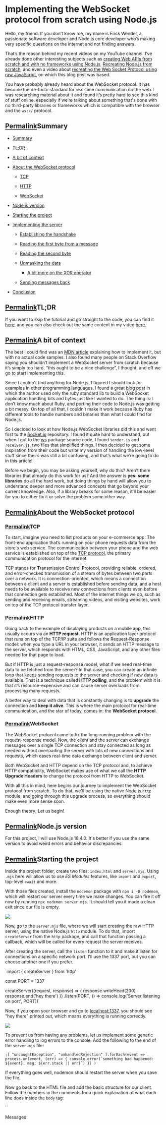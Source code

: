 # Implementing the WebSocket protocol from scratch using Node.js
Hello, my friend. If you don’t know me, my name is Erick Wendel, a passionate software developer and Node.js core developer who’s making very specific questions on the internet and not finding answers.

That’s the reason behind my recent videos on my YouTube channel. I’ve already done other interesting subjects such as [creating Web APIs from scratch and with no frameworks using Node.js](https://youtu.be/xR4D2bp8_S0), [Recreating Node.js from scratch](https://www.youtube.com/watch?v=ynNDmp7hBdo), and even a video about [recreating the Web Socket Protocol using raw JavaScript](https://www.youtube.com/watch?v=qFoFKLI3O8w), on which this blog post was based.

You have probably already heard about the WebSocket protocol. It has become the de-facto standard for real-time communication on the web. I was researching material about it and found it’s pretty hard to see this kind of stuff online, especially if we’re talking about something that's done with no third-party libraries or frameworks which is compatible with the browser and the `ws://` protocol.

[Permalink](#heading-summary "Permalink")Summary
------------------------------------------------

*   [Summary](#heading-summary)
    
*   [TL;DR](#heading-tldr)
    
*   [A bit of context](#heading-a-bit-of-context)
    
*   [About the WebSocket protocol](#heading-about-the-websocket-protocol)
    
    *   [TCP](#heading-tcp)
        
    *   [HTTP](#heading-http)
        
    *   [WebSocket](#heading-websocket)
        
*   [Node.js version](#heading-nodejs-version)
    
*   [Starting the project](#heading-starting-the-project)
    
*   [Implementing the server](#heading-implementing-the-server)
    
    *   [Establishing the handshake](#heading-establishing-the-handshake)
        
    *   [Reading the first byte from a message](#heading-reading-the-first-byte-from-a-message)
        
    *   [Reading the second byte](#heading-reading-the-second-byte)
        
    *   [Unmasking the data](#heading-unmasking-the-data)
        
        *   [A bit more on the XOR operator](#heading-a-bit-more-on-the-xor-operator)
    *   [Sending messages back](#heading-sending-messages-back)
        
*   [Conclusion](#heading-conclusion)
    

[Permalink](#heading-tldr "Permalink")TL;DR
-------------------------------------------

If you want to skip the tutorial and go straight to the code, you can find it [here](https://bit.ly/websockets-with-nodejs-from-scratch-code), and you can also check out the same content in my video [here](https://www.youtube.com/watch?v=qFoFKLI3O8w).

[Permalink](#heading-a-bit-of-context "Permalink")A bit of context
------------------------------------------------------------------

The best I could find was an [MDN article](https://developer.mozilla.org/en-US/docs/Web/API/WebSockets_API/Writing_WebSocket_servers) explaining how to implement it, but with no actual code samples. I also found many people on Stack Overflow saying you shouldn’t implement a WebSocket server from scratch because it’s simply too hard. “this ought to be a nice challenge”, I thought, and off we go to start implementing this.

Since I couldn’t find anything for Node.js, I figured I should look for examples in other programming languages. I found a great [blog post](https://blog.pusher.com/websockets-from-scratch/) in which the author used only the ruby standard lib to build a WebSocket application handling bits and bytes just like I wanted to do. The thing is: I don’t know much about Ruby, and porting their code to Node.js was getting a bit messy. On top of all that, I couldn’t make it work because Ruby has different tools to handle numbers and binaries than what I could find for Node.js.

So I decided to look at how Node.js WebSocket libraries did this and went first to the [Socket.io](http://socket.io/) repository. I found it quite hard to understand, but when I got to the [ws](https://github.com/websockets/ws) package source code, I found `sender.js` and `receiver.js`, two files that simplified things. I then decided to get some inspiration from their code but write my version of handling the low-level stuff since theirs was still a bit confusing, and that’s what we’re going to do in this article!

Before we begin, you may be asking yourself, why do this? Aren’t there libraries that already do this work for us? And the answer is **yes: some libraries** do all the hard work, but doing things by hand will allow you to understand deeper and more advanced concepts that go beyond your current knowledge. Also, if a library breaks for some reason, it’ll be easier for you to either fix it or solve the problem some other way.

[Permalink](#heading-about-the-websocket-protocol "Permalink")About the WebSocket protocol
------------------------------------------------------------------------------------------

### [Permalink](#heading-tcp "Permalink")TCP

To start, imagine you need to list products on your e-commerce app. The front-end application that’s running on your phone requests data from the store's web service. The communication between your phone and the web service is established on top of the [TCP protocol](https://en.wikipedia.org/wiki/Transmission_Control_Protocol), the primary communication protocol for the internet.

TCP stands for **T**ransmission **C**ontrol **P**rotocol, providing reliable, ordered, and error-checked transmission of a stream of bytes between two parts over a network. It is connection-oriented, which means a connection between a client and a server is established before sending data, and a host needs to be available to receive new connections from clients even before that connection gets established. Most of the internet things we do, such as sending and receiving emails, streaming videos, and visiting websites, work on top of the TCP protocol transfer layer.

### [Permalink](#heading-http "Permalink")HTTP

Going back to the example of displaying products on a mobile app, this usually occurs via an **HTTP request**. HTTP is an application layer protocol that runs on top of the TCP/IP suite and follows the Request-Response model: when you type a URL in your browser, it sends an HTTP message to the server, which responds with HTML, CSS, JavaScript, and any other files needed for that page to load.

But if HTTP is just a request-response model, what if we need real-time data to be fetched from the server? In that case, you can create an infinite loop that keeps sending requests to the server and checking if new data is available. That is a technique called **HTTP polling**, and the problem with it is that it’s resource-expensive and can cause server overloads from processing many requests.

A better way to deal with data that is constantly changing is to **upgrade** the connection and **keep it alive**. This is where the main protocol for real-time communication, and the star of today, comes in: the **WebSocket protocol**.

### [Permalink](#heading-websocket "Permalink")WebSocket

The WebSocket protocol came to fix the long-running problem with the request-response model. Now, the client and the server can exchange messages over a single TCP connection and stay connected as long as needed without overloading the server with lots of new connections and requests, which eases real-time data exchange between client and server.

Both WebSocket and HTTP depend on the TCP protocol and, to achieve HTTP compatibility, WebSocket makes use of what we call the **HTTP Upgrade Headers** to change the protocol from HTTP to WebSocket.

With all this in mind, here begins our journey to implement the WebSocket protocol from scratch. To do that, we'll be using the native Node.js `http` module, and going through this upgrade process, so everything should make even more sense soon.

Enough theory; Let us begin!

[Permalink](#heading-nodejs-version "Permalink")Node.js version
---------------------------------------------------------------

For this project, I will use Node.js 18.4.0. It's better if you use the same version to avoid weird errors and behavior discrepancies.

[Permalink](#heading-starting-the-project "Permalink")Starting the project
--------------------------------------------------------------------------

Inside the project folder, create two files: `index.html` and `server.mjs`. Using `.mjs` here will allow us to use _ES Modules_ features, like `import` and `export`, top-level `await` and more.

With those files created, install the `nodemon` package with `npm i -D nodemon`, which will restart our server every time we make changes. You can fire it off now by running `npx nodemon server.mjs`. It should tell you it made a clean exit since our file is empty.

![](https://cdn.hashnode.com/res/hashnode/image/upload/v1674503005658/87a34fcc-4115-4a8f-9ca9-3bcc269ec2ed.png?auto=compress,format&format=webp)

Now, go to the `server.mjs` file, where we will start creating the raw HTTP server, using the native Node.js `http` module. To do that, import `createServer` from the `http` package, and call that function passing a callback, which will be called for every request the server receives.

After creating the server, call the `listen` function to it and make it listen for connections on a specific network port. I'll use the 1337 port, but you can choose another one if you prefer.

 `import { createServer } from 'http'

const PORT = 1337

createServer((request, response) => {
  response.writeHead(200)
  response.end('hey there')
})
.listen(PORT, () => console.log('Server listening on port', PORT))` 

Now, if you open your browser and go to [localhost:1337](http://localhost:1337/), you should see "hey there" printed out, which means everything is running correctly.

![](https://cdn.hashnode.com/res/hashnode/image/upload/v1674503022254/463bb699-9b26-4f1a-aea3-d05c896c4e3a.png?auto=compress,format&format=webp)

To prevent us from having any problems, let us implement some generic error handling to log errors to the console. Add the following to the end of the `server.mjs` file:

 ``;[
  "uncaughtException",
  "unhandledRejection"
].forEach(event =>
  process.on(event, (err) => {
    console.error(`something bad happened: ${event}, msg: ${err.stack || err}`)
  })
)`` 

If everything goes well, nodemon should restart the server when you save the file.

Now go back to the HTML file and add the basic structure for our client. Follow the numbers in the comments for a quick explanation of what each line does inside the `body` tag:

 ``<!DOCTYPE html>
<html lang="en">

<head>
  <meta charset="UTF-8">
  <meta http-equiv="X-UA-Compatible" content="IE=edge">
  <meta name="viewport" content="width=device-width, initial-scale=1.0">
  <title>Web Socket Client | Erick Wendel</title>
</head>

<body>
  
  <p>Messages</p>
  <output id="messages"></output>
  <script> const messages = document.getElementById('messages')

    
    const socket = new WebSocket('ws://localhost:1337')

    
    socket.onopen = (event) => console.log('WebSocket is connected!')
    
    socket.onmessage = (msg) => {
      const message = msg.data
      console.log('I got a message!', message)
      messages.innerHTML += `<br /> ${message}`
    }
    
    socket.onerror = (error) => console.log('WebSocket error', error)
    
    socket.onclose = (event) => console.log('Disconnected from the WebSocket server') </script>
</body>

</html>`` 

1.  Simple output component that we're going to use later
    
2.  `WebSocket` is a browser API and is available in most modern browsers. Here we are opening a connection to our WebSocket server. Pay attention to the `ws://` protocol: it means we're opening a simple, unsecured connection without TLS support or other security features.
    
3.  This is the callback that will be called once the connection is established.
    
4.  This will be called every time the client gets a message. The first parameter is the message itself, which we log to the console.
    
5.  This callback will be called whenever the connection produces an error. We will log the error to the console.
    
6.  And finally, this defines what happens when the connection to the WebSocket server is closed.
    

From this point on, you can notice how nicely the browser handles all the complexity. When we start to implement this on the back end, you'll see how much work has to be done to get this functioning properly.

To see if everything is working, we can just open the HTML file in the browser. It should render a blank screen but, if you go to the developer console, there should be a network error, because the server can't handle WebSocket connections yet.

![](https://cdn.hashnode.com/res/hashnode/image/upload/v1674503039584/76536b22-35e9-4f54-be5b-bcb030dbb350.png?auto=compress,format&format=webp)

[Permalink](#heading-implementing-the-server "Permalink")Implementing the server
--------------------------------------------------------------------------------

When the browser tries to connect, our server should receive an `upgrade` event. To see that happening, go back to the `server.mjs` file and make some changes.

Store the result from the `createServer` function on a variable and, on that variable, register an event listener with the `.on` function, like this:

 `const server = createServer((request, response) => {
  response.writeHead(200)
  response.end('hey there')
})
  .listen(PORT, () => console.log('Server listening on port', PORT))

server.on('upgrade', (req, socket, head) => {
  console.log({
    req,
    socket,
    head
  })
})` 

Now, go back to the browser, reload the page, and watch the server console. You'll see that, now, there's some information being output, which should look something like this:

`{
  req: IncomingMessage { ... },
  socket: <ref *1> Socket { ... },
  head: <Buffer >
}` 

That means we're correctly receiving data from the browser in the `upgrade` event, and we'll have to deal with that data on the server.

### [Permalink](#heading-establishing-the-handshake "Permalink")Establishing the handshake

The first thing we need to implement in our server is a handshake between the server and the client. For that, it's important to notice that the client will send us a key, which will be used to accept a specific connection and identify a specific client, acting as an id. Each client will have a unique id and that's how you can send individual messages to specific clients. The id is sent from the client inside the `Sec-WebSocket-Key`, and looks something like this: `dGhlIHNhbXBsZSBub25jZQ==`. Here's an example request from [MDN](https://developer.mozilla.org/en-US/docs/Web/API/WebSockets_API/Writing_WebSocket_servers#client_handshake_request):

`GET /chat HTTP/1.1
Host: example.com:8000
Upgrade: websocket
Connection: Upgrade
Sec-WebSocket-Key: dGhlIHNhbXBsZSBub25jZQ==
Sec-WebSocket-Version: 13` 

To finish the handshake, the server must respond with a specific header containing a "magic string" defined by the protocol, concatenated with the client's key, all hashed with the SHA-1 algorithm, and encoded as base64. This might sound scary at first, but you'll see that, in code, this process is quite simple.

Going back to the server file, change the `console.log` inside the `upgrade` event handler so it logs the `req.headers` variable, which contains the request headers for the upgrade request:

 `server.on('upgrade', (req, socket, head) => {
  console.log({
    head: req.headers
  })
})` 

You should now see the headers sent by the browser, something like this:

`{
  head: {
    host: 'localhost:1337',
    connection: 'Upgrade',
    pragma: 'no-cache',
    'cache-control': 'no-cache',
    'user-agent': 'Mozilla/5.0 (Windows NT 10.0; Win64; x64) AppleWebKit/537.36 (KHTML, like Gecko) Chrome/107.0.0.0 Safari/537.36',
    upgrade: 'websocket',
    origin: 'http://localhost:5173',
    'sec-websocket-version': '13',
    'accept-encoding': 'gzip, deflate, br',
    'accept-language': 'en-US,en;q=0.9',
    'sec-websocket-key': '/24yrQwYCLqTDW9UjjOoiA==',
    'sec-websocket-extensions': 'permessage-deflate; client_max_window_bits'
  }
}` 

Notice the `sec-websocket-key` header, that is what we need for now. Head to the `server.mjs` file, and change the code to extract the header from the request and store it in a variable:

 `server.on('upgrade', (req, socket, head) => {
  const { 'sec-websocket-key': webClientSocketKey } = req.headers
  console.log({ webClientSocketKey })
})` 

Refresh the page, and you should see the key logged to your console.

Next, we need the magic string, which we can get, again, from the [MDN Article](https://developer.mozilla.org/en-US/docs/Web/API/WebSockets_API/Writing_WebSocket_servers#client_handshake_request). For convenience, I'll leave it here: `258EAFA5-E914-47DA-95CA-C5AB0DC85B11`.

Now let's get real and write the function that finishes the handshake. The first thing we need to do is concatenate the magic string with the client id. We then use the native Node.js module `crypto` to create the SHA-1 hash and digest the content of the hash as Base64:

 `import crypto from 'crypto'

const WEBSOCKET_MAGIC_STRING_KEY = '258EAFA5-E914-47DA-95CA-C5AB0DC85B11'

function createSocketAccept (id) {
  const hash = crypto.createHash('sha1')
  hash.update(id + WEBSOCKET_MAGIC_STRING_KEY)
  return hash.digest('base64')
}` 

Next, we need to add the returned string to a special response, required for the connection to succeed:

 ``function prepareHandshakeResponse (id) {
  const acceptKey = createSocketAccept(id)

  return [
    'HTTP/1.1 101 Switching Protocols',
    'Upgrade: websocket',
    'Connection: Upgrade',
    `sec-webSocket-accept: ${acceptKey}`,
    
    ''
  ].map(line => line.concat('\r\n')).join('')
}`` 

We can finally send the response back to the client with `socket.write`, and pass `onSocketUpgrade` as the event handler for the `upgrade` event from our socket, just like so:

 `function onSocketUpgrade (req, socket, head) {
  const { 'sec-websocket-key': webClientSocketKey } = req.headers
  const response = prepareHandshakeResponse(webClientSocketKey)
  socket.write(response)
}

server.on('upgrade', onSocketUpgrade)` 

Now, if you go back to the browser and hit refresh, the connection should happen successfully!

![](https://cdn.hashnode.com/res/hashnode/image/upload/v1674503057836/5877a820-e061-48d7-b5e5-810fb5940203.png?auto=compress,format&format=webp)

Nicely done! You just made a WebSocket connection following the WebSocket specification and using the `crypto` module to complete a handshake! Now, we need to build a function that will receive the client's messages.

### [Permalink](#heading-reading-the-first-byte-from-a-message "Permalink")Reading the first byte from a message

This is the part most people find difficult and confusing and, honestly, I cannot blame them. If you take a look at [this section of the MDN article](https://developer.mozilla.org/en-US/docs/Web/API/WebSockets_API/Writing_WebSocket_servers#format), there is a table representing where the data should go on each package. It's this one:

![](https://cdn.hashnode.com/res/hashnode/image/upload/v1674503066296/8b255bfa-cce9-4371-bce3-5b8e5d005fbc.png?auto=compress,format&format=webp)

I found it too complicated to understand because the bytes are represented horizontally, but there are some line breaks, and some characters don't align. To help with that, I've made [a spreadsheet](https://bit.ly/websockets-data-frame-spreadsheet) that will make it all much easier to understand. Here's what it looks like:

![](https://cdn.hashnode.com/res/hashnode/image/upload/v1674503077680/06eaed2b-63fa-47ff-97d5-478e1d2c0a8b.png?auto=compress,format&format=webp)

First, let's check how the data is formatted and transmitted between both ends of the connection.

When the client sends data, we receive it as a **data frame**, which is an array of bytes containing information about the message and its payload. Each byte represents data about the message and where we should look next to understand its contents. The supporting spreadsheet shows each byte as a sequence of lines, each line representing a bit contained in a byte, followed by the relevant descriptions, on the columns to the right.

I won't try to explain the whole spreadsheet at once, so let's start to implement our data receiver, without worrying about decoding the messages (yet).

In Node.js, sockets are essentially streams (if you don't know what streams are, check out [this video](https://www.youtube.com/watch?v=BdePYKgrMh0) to get a good brief about them). The socket emits events and, with those events, we can get requests, see when a client is ready, or even get the bytes we need for the next step.

Let's add a listener for the `readable` event, which will be called when the socket is ready to output data for us to read:

 `function onSocketUpgrade (req, socket, head) {
  const { 'sec-websocket-key': webClientSocketKey } = req.headers
  const response = prepareHandshakeResponse(webClientSocketKey)
  socket.write(response)

  socket.on('readable', () => onSocketReadable(socket)) 
}

function onSocketReadable (socket) {

}` 

Now, if you take a look at the supporting spreadsheet, you'll notice that there are a few tabs. Each tab represents a message format. Some of the formats are "masked", meaning they follow some encryption rules, and some are not. Now, on the "complete" tab, take a look at the first byte: it tells us if a message fragment is the last one, and also tells us how to interpret the payload data.

![](https://cdn.hashnode.com/res/hashnode/image/upload/v1674503100449/e6e2b8cc-1c8b-408f-a0a2-c8e149b1a7c4.png?auto=compress,format&format=webp)

We don't need this information right now so, inside our `onSocketReadable` function, we can just ignore it like so:

 `function onSocketReadable (socket) {
  socket.read(1) 
}` 

### [Permalink](#heading-reading-the-second-byte "Permalink")Reading the second byte

After being done with the first byte, it's time to move on to the second. The first bit tells us whether the message is masked or not. By default Web browsers always send masked data. Then looking at the table the first bit will be 1 when receiving messages.

![](https://cdn.hashnode.com/res/hashnode/image/upload/v1674503129873/24b58ca9-fa62-4ff3-b756-dd846ac443de.png?auto=compress,format&format=webp)

The next seven bits will tell us about the payload length. To know this we must convert the next 7 bits into an unsigned integer, which we'll call the "**size integer**". But there's a quirk: if this value is less or equal than 125, the protocol tells us the message is short enough to be sent in that same byte, so all the remaining 7 bits are the payload length. But what happens if that isn't the case?

If you look at the numbers, 7 bits can encode a payload that has a length of up to 127 (this is `2^7 - 1` since we count 0). So, why 125 is the limit? Because then we can have two other rules in case the payload is longer:

*   If the size integer is **exactly 126**, then the message payload is too long to be encoded in just 7 bits. So, the protocol tells us that the next 2 bytes (16 bits) are the actual payload length, which will need to be converted into a 16-bit unsigned integer (since we're not dealing with 8 bits anymore).
    
*   Else, if the size is **exactly 127**, then the message is even larger, and we'll allocate the next 8 bytes (64 bits) as the payload length which will need to be converted into a 64-bit unsigned integer.
    

To make it clearer, let's take a look at our spreadsheet:

![](https://cdn.hashnode.com/res/hashnode/image/upload/v1674503172228/da154bac-6267-478b-932b-e5b4685fae54.png?auto=compress,format&format=webp)

As you can see in the table, let's imagine a quick example where we receive a message that has a payload of `Hello World`, if we count the number of letters – including space – of 11 bytes (as every letter is a byte). We would receive a payload length of 11, which is less than 125, so the byte array would be allocated as:

`[
  1, // mask bit
  // payload starts here
  0, // bit 1
  0, // bit 2
  0, // bit 3
  1, // bit 4
  0, // bit 5
  1, // bit 6
  1  // bit 7
  // total value of these bits tell us if payload is here or on the next byte
]` 

If we put it in line we have `[1, 0, 0, 0, 1, 0, 1, 1]`, then removing the mask bit we're left with `0001011`, which, converting to an 8-bit unsigned integer, will result in 11 as the example below shows us:

`const byteArray = [1, 0, 0, 0, 1, 0, 1, 1]
const [maskBit, ...payload] = byteArray
console.log(maskBit.toString(2)) 

const payloadLengthAsByte = payload.join('').padStart(8, '0').toString(2) 
console.log(Number(payloadLengthAsByte))` 

Now, let's write some code to deal with these rules. Start by creating three new constants at the top of `server.mjs`:

 `const SEVEN_BITS_INTEGER_MARKER = 125 
const SIXTEEN_BITS_INTEGER_MARKER = 126 
const SIXTYFOUR_BITS_INTEGER_MARKER = 127` 

127 is the maximum size we can work on a data frame. Think of it as a water cup. If we fill it with water until it cannot fit more, we need to find a bigger water cup. Our current water cup can store messages up to 8-bit. If you try handling something bigger this will tell us that we need a bigger jar.

With the concept explained, let's continue with our implementation.

Now, inside the `onSocketReadable` handler, we need to read the next byte so we can start interpreting the information it contains. We can easily do that with [`socket.read`](http://socket.read/)`(1)` which will consume one more byte from the data frame, from the position we're currently at (remember: we already consumed the first byte before, so this will give us the second one):

 `function onSocketReadable (socket) {
  socket.read(1) 

  
  const [markerAndPayloadLength] = socket.read(1)

  console.log({ markerAndPayloadLength })
}` 

If you run that right now, you'll see nothing on screen, because the client isn't sending any messages, but we are consuming the stream we just opened. However, let's assume the user is sending a message containing only an empty string, which means our payload length is 0. If we got that message with our current code, the result on the console would be something like this:

```
{ markerAndPayloadLength: 128 }

```

Wait! The spreadsheet says that consuming the second byte from the request would give us the mask indicator and payload length. What does this 128 mean here? 🤔

If we convert that to binary using `(128).toString(2)` we'll get `10000000`, an 8-bit binary. If we compare that to the spreadsheet, we can see that the first bit is the mask indicator, and the next seven are the payload length (0, in this case)

![](https://cdn.hashnode.com/res/hashnode/image/upload/v1674503199449/27989882-1d03-46fe-962d-2d01881e46fe.png?auto=compress,format&format=webp)

Now it makes sense! JavaScript is not reading each bit of the byte. It's using the integer representation and 128 means a whole byte which indeed contains the mask indicator and payload length.

Now let's consider the example from the spreadsheet: we have the string "MDN" being sent instead of an empty string. The spreadsheet tells us that, in this case, the second byte is 131.

![](https://cdn.hashnode.com/res/hashnode/image/upload/v1674503208200/ba3d8703-d95f-4e0d-a8bc-ce6ea06703a5.png?auto=compress,format&format=webp)

Converting that to binary gives us `10000101`. Let's compare that to what the spreadsheet says about the second byte:

![](https://cdn.hashnode.com/res/hashnode/image/upload/v1674503217209/89caae02-513b-4171-b717-5fc3ec5a3505.png?auto=compress,format&format=webp)

So, the first byte is again the mask indicator, and the next seven bytes are the payload length. We can convert the payload length to decimals using `parseInt('0000101', 2)` which will give us 3, and that is the correct payload length for "MDN".

Now that we've seen that the mask indicator is 128, we can remove it from the byte and read the payload length correctly:

 `const FIRST_BIT = 128

function onSocketReadable (socket) {
  socket.read(1) 

  const [markerAndPayloadLength] = socket.read(1)

  
  const lengthIndicatorInBits = markerAndPayloadLength - FIRST_BIT

  
  let messageLength = 0
}` 

Now let's change the `socket.onopen` to see it in action. Go to `index.html` and call the `socket.send` function with some data to produce a somewhat small payload, like so:

 ``socket.onopen = (event) => {
  console.log('WebSocket is connected!')

  const id = Math.round(Math.random() * 100)
  console.log('sending...', id)

  const data = JSON.stringify({
    id,
    name: `[${id}] Erick Wendel`,
    address: {
      street: 'my street',
      number: 20 * id
    },
    profession: 'developer'
  })

  socket.send(data)
}`` 

Don't worry about the content of that payload, we're just sending fake data so we can test things later. Now stop your server that was running with nodemon, go to `server.mjs` and add a breakpoint to the line where we define the `messageLength` variable, then hit F5 on VSCode (or start debugging with your preferred editor) and refresh the page.

When VSCode pops up, look at the value of the `lengthIndicatorInBits` in the Variables panel. If you used the same data as the snippet above, you should have a value close to 108 (give or take a few characters because the generated id can vary between 1 and 100). That tells us that this message is masked (because it comes from the client) and has a payload length of 7 bits because it's less than 125.

![](https://cdn.hashnode.com/res/hashnode/image/upload/v1674503272519/e4bf1a09-2758-4956-bb67-2e6f70530127.png?auto=compress,format&format=webp)

Now, go to the "Masked and 7 bits" tab of the spreadsheet and notice that, for this case, bytes 3 to 6 contain the mask key, which we need to decode the message.

![](https://cdn.hashnode.com/res/hashnode/image/upload/v1674503281257/47ffed27-18a9-4d19-b592-68c25c1ba6ca.png?auto=compress,format&format=webp)

Let's read that. First, we check if the payload length is 125 or less. For now, we'll throw an error if it isn't:

 ``function onSocketReadable (socket) {
  socket.read(1) 

  const [markerAndPayloadLength] = socket.read(1)

  const lengthIndicatorInBits = markerAndPayloadLength - FIRST_BIT

  let messageLength = 0

  
  if (lengthIndicatorInBits <= SEVEN_BITS_INTEGER_MARKER) {
    messageLength = lengthIndicatorInBits
  } else {
    throw new Error(
      `your message is too long! we don't handle more than 125 characters in the payload`
    )
  }
}`` 

Now we can read the mask, which will be 4 bytes in length, and the encoded payload, which is the remaining bytes from the message:

 ``const MASK_KEY_BYTES_LENGTH = 4

function onSocketReadable (socket) {
  socket.read(1) 

  const [markerAndPayloadLength] = socket.read(1)

  const lengthIndicatorInBits = markerAndPayloadLength - FIRST_BIT

  let messageLength = 0

  if (lengthIndicatorInBits <= SEVEN_BITS_INTEGER_MARKER) {
    messageLength = lengthIndicatorInBits
  } else {
    throw new Error(
      `your message is too long! we don't handle more than 125 characters in the payload`
    )
  }

  
  const maskKey = socket.read(MASK_KEY_BYTES_LENGTH)
  const encoded = socket.read(messageLength)
}`` 

If we tried to convert the value of the `encoded` variable to a string and `console.log` it right now, we'd get a bunch of gibberish, like so:

![](https://cdn.hashnode.com/res/hashnode/image/upload/v1674503306396/7985e45f-b595-4346-b6f1-92eb22bc4f9c.png?auto=compress,format&format=webp)

That's because the data is masked, and we need to unmask it before we can use it.

### [Permalink](#heading-unmasking-the-data "Permalink")Unmasking the data

The [MDN Article](https://developer.mozilla.org/en-US/docs/Web/API/WebSockets_API/Writing_WebSocket_servers) gives us the following snippet when talking about how to do this:

```
const DECODED = Uint8Array.from(ENCODED, (byte, i) => byte ^ MASK[i % 4]);

```

Let's break that down. First, let's look at the _modulo operator_, the `%` sign. It represents the rest of a division of one number by the other. In this case, since our mask always has 4 bytes, we use the modulo of whatever position in the message we are by the length of our mask to ensure we always get a valid position. This operation will always return 0, 1, 2 or 3, making sure we're accessing a valid position inside our mask.

Next, we have `elt ^ mask`. The `^` operator here is the `XOR` operator, it is part of a set of operators known as _bitwise operators_, a group of operators to perform math using the binary representation of numbers.

Last, we have `Uint8Array.from(ENCODED, (elt, i) => ...)`. This function is creating a new byte array by iterating over the bytes of the `ENCODED` variable and, for each byte, calculates a new one by executing the `XOR` operator between that original byte and the key. It's kind of like a `.map` function, but for an array of bytes. Let's incorporate that into our code:

 `function onSocketReadable (socket) {
  

  
  const decoded = unmask(encoded, maskKey)
}

function unmask (encodedBuffer, maskKey) {
  const decoded = Uint8Array.from(encodedBuffer, (element, index) => element ^ maskKey[index % 4])

  return Buffer.from(decoded)
}` 

Notice that we're doing the same thing, except we're converting the resulting byte array to a regular buffer before returning it. Now, if we use the debugger again to print the contents of the `decoded` variable using the `toString` method, we should get something like this:

![](https://cdn.hashnode.com/res/hashnode/image/upload/v1674503333724/a555ec62-42ee-46df-b277-e52d649ffb51.png?auto=compress,format&format=webp)

Very nice! We're finally able to read some data! We can now add a simple `JSON.parse` with a `console.log` to print out the messages we receive.

 `const decoded = unmask(encoded, maskKey)
const received = decoded.toString('utf-8')

const data = JSON.parse(received)
console.log('message received!', data)` 

So, here is the full code up until now, which can receive and decode messages from clients:

``import { createServer } from 'http'
import crypto from 'crypto'

const PORT = 1337
const WEBSOCKET_MAGIC_STRING_KEY = '258EAFA5-E914-47DA-95CA-C5AB0DC85B11'
const SEVEN_BITS_INTEGER_MARKER = 125
const SIXTEEN_BITS_INTEGER_MARKER = 126
const SIXTYFOUR_BITS_INTEGER_MARKER = 127
const FIRST_BIT = 128
const MASK_KEY_BYTES_LENGTH = 4

const server = createServer((request, response) => {
  response.writeHead(200)
  response.end('hey there')
})
  .listen(PORT, () => console.log('Server listening on port', PORT))

function createSocketAccept (id) {
  const hash = crypto.createHash('sha1')
  hash.update(id + WEBSOCKET_MAGIC_STRING_KEY)
  return hash.digest('base64')
}

function prepareHandshakeResponse (id) {
  const acceptKey = createSocketAccept(id)

  return [
    'HTTP/1.1 101 Switching Protocols',
    'Upgrade: websocket',
    'Connection: Upgrade',
    `sec-webSocket-accept: ${acceptKey}`,
    
    ''
  ].map(line => line.concat('\r\n')).join('')
}

function onSocketReadable (socket) {
  socket.read(1) 

  const [markerAndPayloadLength] = socket.read(1)

  const lengthIndicatorInBits = markerAndPayloadLength - FIRST_BIT

  let messageLength = 0

  if (lengthIndicatorInBits <= SEVEN_BITS_INTEGER_MARKER) {
    messageLength = lengthIndicatorInBits
  } else {
    throw new Error(
      `your message is too long! we don't handle more than 125 characters in the payload`
    )
  }

  const maskKey = socket.read(MASK_KEY_BYTES_LENGTH)
  const encoded = socket.read(messageLength)
  const decoded = unmask(encoded, maskKey)
  const received = decoded.toString('utf-8')

  const data = JSON.parse(received)
  console.log('message received!', data)
}

function unmask (encodedBuffer, maskKey) {
  const decoded = Uint8Array.from(encodedBuffer, (element, index) => element ^ maskKey[index % 4])

  return Buffer.from(decoded)
}

function onSocketUpgrade (req, socket, head) {
  const { 'sec-websocket-key': webClientSocketKey } = req.headers
  const response = prepareHandshakeResponse(webClientSocketKey)
  socket.write(response)

  socket.on('readable', () => onSocketReadable(socket))
}

server.on('upgrade', onSocketUpgrade)


;[
  "uncaughtException",
  "unhandledRejection"
].forEach(event =>
  process.on(event, (err) => {
    console.error(`something bad happened: ${event}, msg: ${err.stack || err}`)
  })
)`` 

#### [Permalink](#heading-a-bit-more-on-the-xor-operator "Permalink")A bit more on the XOR operator

Now that we have something working, let's take a step back to better understand what the `XOR` operator is doing. Let's do the following steps: we'll take a decimal number, parse that number into its binary representation, apply XOR on it, and get the character we want. I chose some numbers to help us understand that, in short, 71 and 53 were used because 71 in binary is `01000111` and 53 is `00110101` when we apply an XOR operation on both we get `01110010` which is the character "r". But let's go through it step by step.

First, we're going to convert those numbers to binary, making sure we always have them represented as 8 bits:

```
(71).toString(2).padStart(8, '0') 
(53).toString(2).padStart(8, '0') 

```

Notice that, now, we have kind of a table. What `XOR` does is that it compares each position from the first number to the same position in the second number. If both are equal, it returns 0, but if they're different, it returns 1. So, for the numbers we have above, we'll have something like this. We'll be using `padStart` to make sure that all the numbers have 8 characters, if they don't, we'll add `0` in front of it until it completes the size. This way we make sure they're all valid bytes:

```
(71).toString(2).padStart(8, '0') 
(53).toString(2).padStart(8, '0') 


```

If we convert that result to decimal by doing `parseInt('01110010', 2)`, we'll get 114, which doesn't appear to mean much, until you put it through `String.fromCharCode` like so:

`String.fromCharCode(parseInt('01110010', 2)) 

String.fromCharCode(71 ^ 53)` 

Let's add a bit of logging to our unmask function so we can see this happening in real-time:

 ``function unmask (encodedBuffer, maskKey) {
  const fillWithZeroes = (t) => t.padStart(8, '0')
  const toBinary = (t) => fillWithZeroes(t.toString(2))
  const fromBinaryToDecimal = (t) => parseInt(toBinary(t), 2)
  const getCharFromBinary = (t) => String.fromCharCode(fromBinaryToDecimal(t))

  const decoded = Uint8Array.from(encodedBuffer, (element, index) => {
    const decodedElement = element ^ maskKey[index % 4]

    console.log({
      unmaskingCalc: `${toBinary(element)} ^ ${toBinary(maskKey[index % 4])} = ${toBinary(decodedElement)}`,
      decoded: getCharFromBinary(decodedElement)
    })

    return decodedElement
  })

  return Buffer.from(decoded)
}`` 

And now, if we stop our server, start debugging again, and refresh the page, we'll get something like this:

![](https://cdn.hashnode.com/res/hashnode/image/upload/v1674503353254/ee3f1edc-eb8a-4255-97b8-5aea688de606.png?auto=compress,format&format=webp)

How nice is that? We can see the whole message there. Notice the "profession" field with the "developer" value! 😄

### [Permalink](#heading-sending-messages-back "Permalink")Sending messages back

If we use [`socket.read`](http://socket.read/) to get data from the client, it makes sense to use `socket.write` to send data back, right? Well, yes. But, for the browser to understand what we're sending, our server must also follow the specification and add our payload to a message fragment, although we don't need to mask the data we send back to the client. We can check the "Unmasked and 7 bits" tab in the spreadsheet to remember what that looks like:

![](https://cdn.hashnode.com/res/hashnode/image/upload/v1674503367722/07d64575-165d-40e8-80da-e81ced62aa01.png?auto=compress,format&format=webp)

Now let's add a new function and call it on the `onSocketReadable` function:

 `function onSocketReadable (socket) {


    sendMessage(received, socket)
}

function sendMessage (msg, socket) {
  socket.write(msg)
}` 

Okay, we're writing stuff, but we're not yet encapsulating the message on a frame, which is needed for the browser to be able to read it. To start preparing the message, we first need to know its size. We can do that by converting it to a Buffer and reading the `length` property

 `function sendMessage (msg, socket) {
  const dataFrameBuffer = prepareMessage(msg)
  socket.write(dataFrameBuffer)
}

function prepareMessage (message) {
  const msg = Buffer.from(message)
  const messageSize = msg.length
}` 

Now we need to add the first byte of the message. A byte is composed of 8 bits which are 0 by default. In this case, each bit has a meaning that we can check in the spreadsheet:

![](https://cdn.hashnode.com/res/hashnode/image/upload/v1674503395159/8002295b-8ce4-4a92-a9f7-4e64b4f6ecfc.png?auto=compress,format&format=webp)

Our first bit for this byte is `1` because we have a single-frame message. If we set the first bit to 1, we get `10000000`:

![](https://cdn.hashnode.com/res/hashnode/image/upload/v1674503457649/de159b62-3dcd-4add-9cb8-082a91ddb22a.png?auto=compress,format&format=webp)

If we convert that to binary, we get `128`.

Next, we add the `OP CODE` to indicate our payload is the text which, by the specification is `0x01` or just 1. So, to indicate that we have text in the payload, we set the last bit to 1, and the rest of the bit remains 0, like so:

![](https://cdn.hashnode.com/res/hashnode/image/upload/v1674503470807/eddf3110-a8d5-4093-b4ca-c2cb94f2ab14.png?auto=compress,format&format=webp)

Now, let's do that in our code. First, we store 128 (which represents `10000000` in binary, as we've seen), and then we use the bitwise operator `|` to take `10000000` (128) and set the last bit to 1:

 `const FIRST_BIT = 128
 const MASK_KEY_BYTES_LENGTH = 4
 const OPCODE_TEXT = 0x01

 function prepareMessage (message) {
   const msg = Buffer.from(message)
   const messageSize = msg.length

   let dataFrameBuffer

   const firstByte = 0x80 | OPCODE_TEXT
 }` 

Now, we build the second byte, add it to an array, concatenate that array with the second byte and convert everything to a buffer. Since our message is not masked, the second byte must be the payload length, as shown in the spreadsheet:

![](https://cdn.hashnode.com/res/hashnode/image/upload/v1674503489664/878b0bdb-03aa-4dd7-883e-88003c5868b3.png?auto=compress,format&format=webp)

 `function prepareMessage (message) {
  const msg = Buffer.from(message)
  const messageSize = msg.length

  let dataFrameBuffer

  const firstByte = 0x80 | OPCODE_TEXT

  if (messageLength <= SEVEN_BITS_INTEGER_MARKER) {
    const bytes = [firstByte]
    dataFrameBuffer = Buffer.from(bytes.concat(messageSize))
  } else {
    throw new Error('message too long buddy :(')
  }
}` 

The final step is to add the payload content into the buffer. You'll allocate a new buffer with a fixed size which is the message and the current data frame containing specific information defined on the WebSocket protocol, then you'll merge the current data frame with the message. For that, we can create a new function and use `Buffer.allocUnsafe` to create a new buffer that is the size of our full message, and then add each piece of information to that new buffer, like so:

`function concat (bufferList, totalLength) {
  const target = Buffer.allocUnsafe(totalLength)
  let offset = 0

  for (const buffer of bufferList) {
    target.set(buffer, offset)
    offset += buffer.length
  }

  return target
}` 

Then we'll add the `concat` call the end of our function, right after we throw the error:

 `function prepareMessage (message) {
  const msg = Buffer.from(message)
  const messageSize = msg.length

  let dataFrameBuffer

  const firstByte = 0x80 | OPCODE_TEXT

  if (messageLength <= SEVEN_BITS_INTEGER_MARKER) {
    const bytes = [firstByte]
    dataFrameBuffer = Buffer.from(bytes.concat(messageSize))
  } else {
    throw new Error('message too long buddy :(')
  }

  const totalLength = dataFrameBuffer.byteLength + messageSize
  return concat([ dataFrameBuffer, msg ], totalLength)
}` 

And now if you run the server and refresh the browser, you should see the message on the screen!

![](https://cdn.hashnode.com/res/hashnode/image/upload/v1674503527324/fad7ed75-42bc-4a6a-adbf-395601d1913b.png?auto=compress,format&format=webp)

That's very nice! But, now, we need to handle bigger messages because we only handle messages with 125 bytes. Using the supporting spreadsheet, we can check each tab to see what our frame should contain for each message size, so let's change our code to handle that.

The first thing we need to do is change our receiving code. If we take a look at the tab for the next message size, Masked, and 16 bits, we can see that the third and fourth bytes should contain our payload length now.

![](https://cdn.hashnode.com/res/hashnode/image/upload/v1674503553971/62698ef2-7132-46cf-adde-6c69f32701e6.png?auto=compress,format&format=webp)

Let's see how that looks in the code.

Go back to the `onSocketReadable` function and add another case for the `lengthIndicatorInBits` condition we have and, inside that, change the message length to equal the two next bytes, interpreted as an unsigned, big-endian 16-bit integer:

 ``function onSocketReadable() {
  
  if (lengthIndicatorInBits <= SEVEN_BITS_INTEGER_MARKER) {
    messageLength = lengthIndicatorInBits
  }
  else if (lengthIndicatorInBits === SIXTEEN_BITS_INTEGER_MARKER) {
    
    messageLength = socket.read(2).readUint16BE(0)
  }
  else {
    throw new Error(
      `your message is too long! we don't handle more than 125 characters in the payload`
    )
  }
  
}`` 

Notice that even though we're consuming bigger messages we don't need to change the whole structure. The [`socket.read`](http://socket.read/) function will always consume the remaining data after the message length. Now, let's try increasing the payload we send from `index.html` to see if our server can handle it:

 ``socket.onopen = (event) => {
  console.log('WebSocket is connected!')

  const id = Math.round(Math.random() * 100)
  console.log('sending...', id)

  const data = JSON.stringify([
    {
      id,
      name: `[${id}] Erick Wendel`,
      address: {
        street: 'my street',
        number: 20 * id
      },
      profession: 'developer'
    },
    {
      id,
      name: `[${id}] Jose da Silva`,
      address: {
        street: 'my street',
        number: 20 * id
      },
      profession: 'developer'
    },
    {
      id,
      name: `[${id}] Mary Santos`,
      address: {
        street: 'my street',
        number: 20 * id
      },
      profession: 'developer'
    }
  ])

  socket.send(data)
}`` 

Nice! Now, we can receive bigger messages!

![](https://cdn.hashnode.com/res/hashnode/image/upload/v1674503609096/2c200775-f7d2-4229-9334-19027ffd3e92.png?auto=compress,format&format=webp)

We still can't send them, though. Let's fix that. To send bigger messages, we're going to use an offset in the `prepareMessage` function. We start by adding yet another condition. This time, we'll check if we reached the limit for 16-bit integer values. We'll use a constant for that:

 `const MAXIMUM_SIXTEEN_BITS_INTEGER = 2 ** 16

function prepareMessage (message) {
  

  if (messageSize <= SEVEN_BITS_INTEGER_MARKER) {
    const bytes = [firstByte]
    dataFrameBuffer = Buffer.from(bytes.concat(messageSize))
  }

  
  else if (message <= MAXIMUM_SIXTEEN_BITS_INTEGER) {

  }
  else {
    throw new Error('message too long buddy :(')
  }
}` 

Now, we need to use the next two bytes in the buffer to set the payload size, meaning we already used the first 4 bytes: the first one with the FIN and OPCODE, the second one with the marker for 16-bit sized message, and the next two ones for the payload length:

![](https://cdn.hashnode.com/res/hashnode/image/upload/v1674503630806/59c4d4e6-81c5-45cb-86f7-1e9cf1e05317.png?auto=compress,format&format=webp)

We will start with a 4 bytes buffer and build our frame adding the first byte followed by the payload length indicator and an optional mask indicator, all this is followed by the 2 bytes from the 16-bit number which makes our payload length:

 `else if (message <= MAXIMUM_SIXTEEN_BITS_INTEGER) {
  
  const offsetFourBytes = 4
  const target = Buffer.allocUnsafe(offsetFourBytes)
  target[0] = firstByte
  
  target[1] = SIXTEEN_BITS_INTEGER_MARKER | 0x00

  
  
  target.writeUint16BE(messageSize, 2)

  dataFrameBuffer = target
}` 

So, to break it down, here's what we'll have in our data frame:

*   \[0\] - 128 (`10000000`) \+ 1 (`00000001`), which equals `10000001` in binary, which represents the `FIN` with a value of 1 and `OPCODE` also with a value of 1
    
*   \[1\] - 126 + 0, which is the payload length marker + the mask indicator
    
*   \[2\] - content length
    
*   \[3\] - content length
    
*   \[4...\] - the message itself
    

The last byte, which is the message itself, is already being added by the `concat` function at the end of the process, so we don't have to worry about it, which means we are done!

Now, if we run the server and refresh the webpage, we should see the long message logged to the console and written on the screen! How nice is that?!

![](https://cdn.hashnode.com/res/hashnode/image/upload/v1674503646652/48adede4-5bd2-4341-86cb-3a2ad9de8f05.png?auto=compress,format&format=webp)

So, just to make it look nicer, we can make a few changes to our client, to send multiple messages and then close the connection:

 ``socket.onopen = (event) => {
      console.log('WebSocket is connected!')
      const id = Math.round(Math.random() * 100)
      console.log('sending...', id)

      
      const intervalId = setInterval(() => {

        const data = JSON.stringify(
          [
            {
              id,
              name: `[${id}] Erick Wendel`,
              address: {
                street: 'my street',
                number: 20 * id
              },
              profession: 'developer'
            },
            {
              id,
              name: `[${id}] Jose da Silva`,
              address: {
                street: 'my street',
                number: 20 * id
              },
              profession: 'developer'
            },
            {
              id,
              name: `[${id}] Mary Santos`,
              address: {
                street: 'my street',
                number: 20 * id
              },
              profession: 'developer'
            }
          ]
        )

        socket.send(data)
      }, 1000)

      
      setTimeout(() => {
        clearInterval(intervalId)
      }, 5000)

    }`` 

And the result is this:

![](https://cdn.hashnode.com/res/hashnode/image/upload/v1674503669172/ed00d980-2818-45fa-8797-89b582b2fabf.png?auto=compress,format&format=webp)

And that's it! Congratulations on implementing a WebSocket server from scratch with **no libraries**! I hope you were able to follow all the examples, and that this article gave you some idea on how to handle binary data in Node.js.

If you want to go further, I suggest you try to implement messages with a 64-bit length, the `ping` and `pong` parts of the specification, and sending and receiving message frames as fragments. In our example, we only consume data from complete messages, but the WebSocket specification can handle messages split into multiple parts.

You can also try to implement authentication and routes in case you want to create webchats, or even implement the error handling for disconnected users in both back and front-end apps and check how your application is handling a bunch of users.

[Permalink](#heading-conclusion "Permalink")Conclusion
------------------------------------------------------

Wow, what a journey! Dealing with things bit by bit, as we've done here, is no easy challenge, but I hope you learned a lot from this, just as I did! Keep practicing and diving deeper, and your knowledge should keep growing. Don't forget that you can also check this content in [video format](https://www.youtube.com/watch?v=qFoFKLI3O8w) and that the code for this tutorial is available on [GitHub](https://bit.ly/websockets-with-nodejs-from-scratch-code).